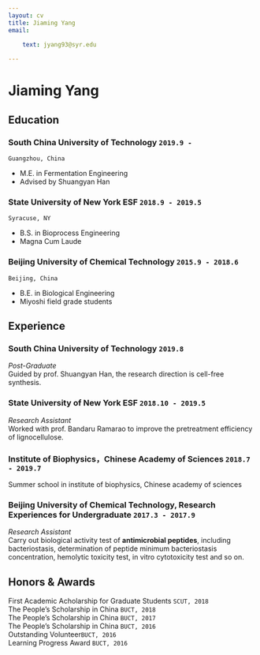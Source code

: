 ```yaml
---
layout: cv
title: Jiaming Yang
email: 
    
    text: jyang93@syr.edu

---
```

# Jiaming __Yang__

<!--
include contact information from the front matter
Supported arguments:
    - homepage: url, text
    - phone
    - email
-->


## Education

### __South China University of Technology__ `2019.9 -`
```
Guangzhou, China
```
- M.E. in Fermentation Engineering
- Advised by Shuangyan Han

### __State University of New York ESF__ `2018.9 - 2019.5`
```
Syracuse, NY
```
- B.S. in Bioprocess Engineering
- Magna Cum Laude

### __Beijing University of Chemical Technology__ `2015.9 - 2018.6`
```
Beijing, China
```
- B.E. in Biological Engineering
- Miyoshi field grade students

## Experience

### __South China University of Technology__ `2019.8 `
_Post-Graduate_<br>
Guided by prof. Shuangyan Han, the research direction is cell-free synthesis.

### __State University of New York ESF__ `2018.10 - 2019.5`
_Research Assistant_<br>
Worked with prof. Bandaru Ramarao to improve the pretreatment efficiency of lignocellulose. 

### __Institute of Biophysics，Chinese Academy of Sciences__ `2018.7 - 2019.7`
Summer school in institute of biophysics, Chinese academy of sciences

### __Beijing University of Chemical Technology, Research Experiences for Undergraduate__  `2017.3 - 2017.9`
_Research Assistant_<br>
Carry out biological activity test of __antimicrobial peptides__, including bacteriostasis, determination of peptide minimum bacteriostasis concentration, hemolytic toxicity test, in vitro cytotoxicity test and so on. 

## Honors & Awards
First Academic Acholarship for Graduate Students `SCUT, 2018` <br>
The People’s Scholarship in China `BUCT, 2018` <br>
The People’s Scholarship in China `BUCT, 2017` <br>
The People’s Scholarship in China `BUCT, 2016` <br>
Outstanding Volunteer`BUCT, 2016` <br>
Learning Progress Award `BUCT, 2016` <br>

<!-- ### Footer

Last updated: May 2013 -->
